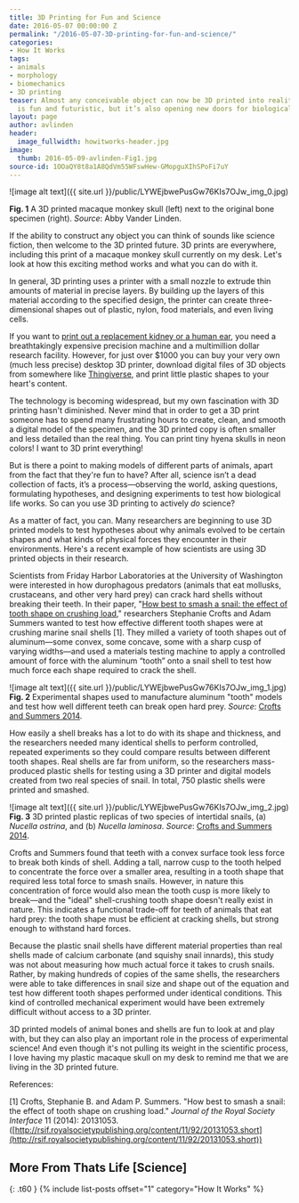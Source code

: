 ```yaml
---
title: 3D Printing for Fun and Science
date: 2016-05-07 00:00:00 Z
permalink: "/2016-05-07-3D-printing-for-fun-and-science/"
categories:
- How It Works
tags:
- animals
- morphology
- biomechanics
- 3D printing
teaser: Almost any conceivable object can now be 3D printed into reality. The process
  is fun and futuristic, but it’s also opening new doors for biological research.
layout: page
author: avlinden
header:
  image_fullwidth: howitworks-header.jpg
image:
  thumb: 2016-05-09-avlinden-Fig1.jpg
source-id: 1OOaQY8t8a1A8QdVm55WFswHew-GMopguXIhSPoFi7uY
---
```


![image alt text]({{ site.url }}/public/LYWEjbwePusGw76KIs7OJw_img_0.jpg)

**Fig. 1** A 3D printed macaque monkey skull (left) next to the original bone specimen (right). *Source*: Abby Vander Linden.

If the ability to construct any object you can think of sounds like science fiction, then welcome to the 3D printed future. 3D prints are everywhere, including this print of a macaque monkey skull currently on my desk. Let's look at how this exciting method works and what you can do with it.

In general, 3D printing uses a printer with a small nozzle to extrude thin amounts of material in precise layers. By building up the layers of this material according to the specified design, the printer can create three-dimensional shapes out of plastic, nylon, food materials, and even living cells. 

If you want to [print out a replacement kidney or a human ear](http://www.nature.com/news/the-printed-organs-coming-to-a-body-near-you-1.17320), you need a breathtakingly expensive precision machine and a multimillion dollar research facility. However, for just over $1000 you can buy your very own (much less precise) desktop 3D printer, download digital files of 3D objects from somewhere like [Thingiverse](https://www.thingiverse.com/), and print little plastic shapes to your heart's content. 

The technology is becoming widespread, but my own fascination with 3D printing hasn't diminished. Never mind that in order to get a 3D print someone has to spend many frustrating hours to create, clean, and smooth a digital model of the specimen, and the 3D printed copy is often smaller and less detailed than the real thing. You can print tiny hyena skulls in neon colors! I want to 3D print everything! 

But is there a point to making models of different parts of animals, apart from the fact that they're fun to have? After all, science isn’t a dead collection of facts, it’s a process—observing the world, asking questions, formulating hypotheses, and designing experiments to test how biological life works. So can you use 3D printing to actively *do* science?

As a matter of fact, you can. Many researchers are beginning to use 3D printed models to test hypotheses about why animals evolved to be certain shapes and what kinds of physical forces they encounter in their environments. Here's a recent example of how scientists are using 3D printed objects in their research.

Scientists from Friday Harbor Laboratories at the University of Washington were interested in how durophagous predators (animals that eat mollusks, crustaceans, and other very hard prey) can crack hard shells without breaking their teeth. In their paper, "[How best to smash a snail: the effect of tooth shape on crushing load](http://rsif.royalsocietypublishing.org/content/11/92/20131053.short)," researchers Stephanie Crofts and Adam Summers wanted to test how effective different tooth shapes were at crushing marine snail shells [1]. They milled a variety of tooth shapes out of aluminum—some convex, some concave, some with a sharp cusp of varying widths—and used a materials testing machine to apply a controlled amount of force with the aluminum “tooth” onto a snail shell to test how much force each shape required to crack the shell.

![image alt text]({{ site.url }}/public/LYWEjbwePusGw76KIs7OJw_img_1.jpg)
**Fig. 2** Experimental shapes used to manufacture aluminum "tooth"  models and test how well different teeth can break open hard prey. *Source*: [Crofts and Summers 2014](http://rsif.royalsocietypublishing.org/content/11/92/20131053.short). 

How easily a shell breaks has a lot to do with its shape and thickness, and the researchers needed many identical shells to perform controlled, repeated experiments so they could compare results between different tooth shapes. Real shells are far from uniform, so the researchers mass-produced plastic shells for testing using a 3D printer and digital models created from two real species of snail. In total, 750 plastic shells were printed and smashed. 

![image alt text]({{ site.url }}/public/LYWEjbwePusGw76KIs7OJw_img_2.jpg)
**Fig. 3** 3D printed plastic replicas of two species of intertidal snails, (a) *Nucella ostrina*, and (b) *Nucella laminosa*. *Source*: [Crofts and Summers 2014](http://rsif.royalsocietypublishing.org/content/11/92/20131053.short).

Crofts and Summers found that teeth with a convex surface took less force to break both kinds of shell. Adding a tall, narrow cusp to the tooth helped to concentrate the force over a smaller area, resulting in a tooth shape that required less total force to smash snails. However, in nature this concentration of force would also mean the tooth cusp is more likely to break—and the "ideal" shell-crushing tooth shape doesn't really exist in nature. This indicates a functional trade-off for teeth of animals that eat hard prey: the tooth shape must be efficient at cracking shells, but strong enough to withstand hard forces. 

Because the plastic snail shells have different material properties than real shells made of calcium carbonate (and squishy snail innards), this study was not about measuring how much actual force it takes to crush snails. Rather, by making hundreds of copies of the same shells, the researchers were able to take differences in snail size and shape out of the equation and test how different tooth shapes performed under identical conditions. This kind of controlled mechanical experiment would have been extremely difficult without access to a 3D printer. 

3D printed models of animal bones and shells are fun to look at and play with, but they can also play an important role in the process of experimental science! And even though it's not pulling its weight in the scientific process, I love having my plastic macaque skull on my desk to remind me that we are living in the 3D printed future.   

References:

[1] Crofts, Stephanie B. and Adam P. Summers. "How best to smash a snail: the effect of tooth shape on crushing load." *Journal of the Royal Society Interface* 11 (2014): 20131053. ([http://rsif.royalsocietypublishing.org/content/11/92/20131053.short](http://rsif.royalsocietypublishing.org/content/11/92/20131053.short))

## More From Thats Life [Science]
{: .t60 }
{% include list-posts offset="1" category="How It Works" %}
